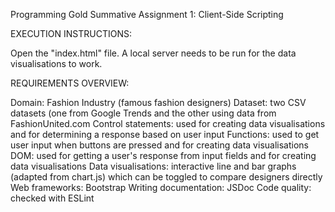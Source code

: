 Programming Gold Summative Assignment 1: Client-Side Scripting


EXECUTION INSTRUCTIONS: 

Open the "index.html" file. 
A local server needs to be run for the data visualisations to work.



REQUIREMENTS OVERVIEW:

Domain: Fashion Industry (famous fashion designers)
Dataset: two CSV datasets (one from Google Trends and the other using data from FashionUnited.com
Control statements: used for creating data visualisations and for determining a response based on user input
Functions: used to get user input when buttons are pressed and for creating data visualisations
DOM: used for getting a user's response from input fields and for creating data visualisations
Data visualisations: interactive line and bar graphs (adapted from chart.js) which can be toggled to compare designers directly 
Web frameworks: Bootstrap
Writing documentation: JSDoc
Code quality: checked with ESLint
